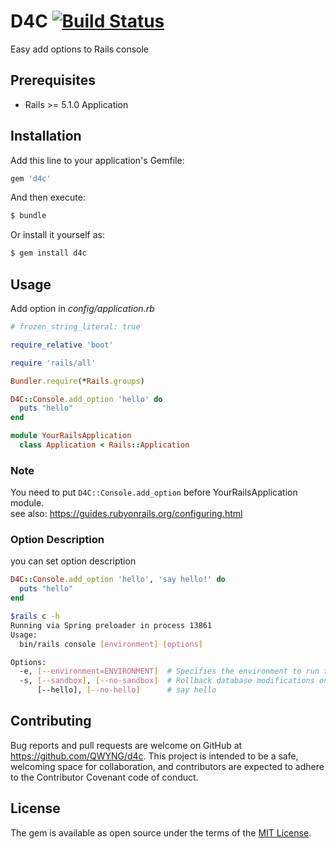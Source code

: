 # D4C [![Build Status](https://travis-ci.org/QWYNG/D4C.svg?branch=master)](https://travis-ci.org/QWYNG/baby_face)
Easy add options to Rails console

## Prerequisites
- Rails >= 5.1.0 Application
## Installation
Add this line to your application's Gemfile:

```ruby
gem 'd4c'
```

And then execute:
```bash
$ bundle
```

Or install it yourself as:
```bash
$ gem install d4c
```
## Usage
Add option in _config/application.rb_

```ruby
# frozen_string_literal: true

require_relative 'boot'

require 'rails/all'

Bundler.require(*Rails.groups)

D4C::Console.add_option 'hello' do
  puts "hello"
end

module YourRailsApplication
  class Application < Rails::Application

```

### Note
You need to put `D4C::Console.add_option` before YourRailsApplication module.  
see also: https://guides.rubyonrails.org/configuring.html

### Option Description
you can set option description

```ruby
D4C::Console.add_option 'hello', 'say hello!' do
  puts "hello"
end
```

```bash
$rails c -h
Running via Spring preloader in process 13861
Usage:
  bin/rails console [environment] [options]

Options:
  -e, [--environment=ENVIRONMENT]  # Specifies the environment to run this console under (test/development/production).
  -s, [--sandbox], [--no-sandbox]  # Rollback database modifications on exit.
      [--hello], [--no-hello]      # say hello

```
## Contributing
Bug reports and pull requests are welcome on GitHub at https://github.com/QWYNG/d4c. This project is intended to be a safe, welcoming space for collaboration, and contributors are expected to adhere to the Contributor Covenant code of conduct.



## License
The gem is available as open source under the terms of the [MIT License](https://opensource.org/licenses/MIT).

